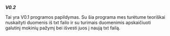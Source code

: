 ***V0.2***

Tai yra V0.1 programos papildymas. Su šia programa mes turėtume teoriškai nuskaityti duomenis iš txt failo ir su turimais duomenimis apskaičiuoti galutinį mokinių pažymį bei išvesti juos į naują txt failą.
